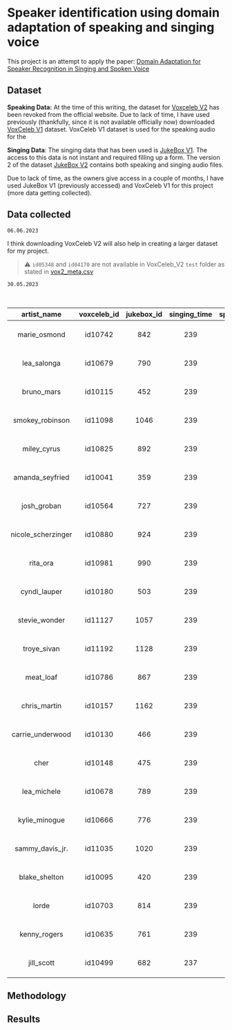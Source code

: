 # Speaker identification using domain adaptation of speaking and singing voice

This project is an attempt to apply the paper: 
[Domain Adaptation for Speaker Recognition in Singing and Spoken Voice](https://ieeexplore.ieee.org/document/9746111)

## Dataset

**Speaking Data:**
At the time of this writing, the dataset for [Voxceleb V2](https://www.robots.ox.ac.uk/~vgg/data/voxceleb/vox2.html)  has been revoked from the official website. Due to lack of time, I have used previously (thankfully, since it is not available officially now) downloaded [VoxCeleb V1](https://www.robots.ox.ac.uk/~vgg/data/voxceleb/vox1.html) dataset. VoxCeleb V1 dataset is used for the speaking audio for the

**Singing Data**: The singing data that has been used is [JukeBox V1](https://iprobe.cse.msu.edu/dataset_detail.php?id=8&?title=JukeBox:_A_Speaker_Recognition_Dataset_with_Multi-lingual_Singing_Voice_Audio). The access to this data is not instant and required filling up a form. The version 2 of the dataset [JukeBox V2](https://iprobe.cse.msu.edu/dataset_detail.php?id=9) contains both speaking and singing audio files.


 Due to lack of time, as the owners give access in a couple of months, I have used JukeBox V1 (previously accessed) and VoxCeleb V1 for this project (more data getting collected).

 ## Data collected

 `06.06.2023`

 I think downloading VoxCeleb V2 will also help in creating a larger dataset for my project. 

>:warning: `id05348` and `id04170` are not available in VoxCeleb_V2 `test` folder as stated in [vox2_meta.csv](/netscratch/rsharma/voice-recognition-speak-sing/VoxCeleb_1_2/V2/vox2_meta.csv)

`30.05.2023`

<br>

<div class="table-wrapper" markdown="block">

 | artist_name | voxceleb_id | jukebox_id | singing_time | speaking_time | vox_path | juke_path
 | :---:  | :---:  | :---:  | :---:  | :---:  | :---:  | :---: 
 |marie_osmond| id10742|842|239|690|/netscratch/rsharma/voice-recognition-speak-sing/data/speaking/marie_osmond|/netscratch/rsharma/voice-recognition-speak-sing/data/singing/marie_osmond|
|lea_salonga|id10679|790|239|1957|/netscratch/rsharma/voice-recognition-speak-sing/data/speaking/lea_salonga|/netscratch/rsharma/voice-recognition-speak-sing/data/singing/lea_salonga
|bruno_mars|id10115|452|239|611|/netscratch/rsharma/voice-recognition-speak-sing/data/speaking/bruno_mars|/netscratch/rsharma/voice-recognition-speak-sing/data/singing/bruno_mars
|smokey_robinson|id11098|1046|239|2447|/netscratch/rsharma/voice-recognition-speak-sing/data/speaking/smokey_robinson|/netscratch/rsharma/voice-recognition-speak-sing/data/singing/smokey_robinson
|miley_cyrus|id10825|892|239|2945|/netscratch/rsharma/voice-recognition-speak-sing/data/speaking/miley_cyrus|/netscratch/rsharma/voice-recognition-speak-sing/data/singing/miley_cyrus
|amanda_seyfried|id10041|359|239|1132|/netscratch/rsharma/voice-recognition-speak-sing/data/speaking/amanda_seyfried|/netscratch/rsharma/voice-recognition-speak-sing/data/singing/amanda_seyfried
|josh_groban|id10564|727|239|2555|/netscratch/rsharma/voice-recognition-speak-sing/data/speaking/josh_groban|/netscratch/rsharma/voice-recognition-speak-sing/data/singing/josh_groban
|nicole_scherzinger|id10880|924|239|1164|/netscratch/rsharma/voice-recognition-speak-sing/data/speaking/nicole_scherzinger|/netscratch/rsharma/voice-recognition-speak-sing/data/singing/nicole_scherzinger
|rita_ora|id10981|990|239|933|/netscratch/rsharma/voice-recognition-speak-sing/data/speaking/rita_ora|/netscratch/rsharma/voice-recognition-speak-sing/data/singing/rita_ora
|cyndi_lauper|id10180|503|239|1311|/netscratch/rsharma/voice-recognition-speak-sing/data/speaking/cyndi_lauper|/netscratch/rsharma/voice-recognition-speak-sing/data/singing/cyndi_lauper
|stevie_wonder|id11127|1057|239|525|/netscratch/rsharma/voice-recognition-speak-sing/data/speaking/stevie_wonder|/netscratch/rsharma/voice-recognition-speak-sing/data/singing/stevie_wonder
|troye_sivan|id11192|1128|239|761|/netscratch/rsharma/voice-recognition-speak-sing/data/speaking/troye_sivan|/netscratch/rsharma/voice-recognition-speak-sing/data/singing/troye_sivan
|meat_loaf|id10786|867|239|3121|/netscratch/rsharma/voice-recognition-speak-sing/data/speaking/meat_loaf|/netscratch/rsharma/voice-recognition-speak-sing/data/singing/meat_loaf
|chris_martin|id10157|1162|239|842|/netscratch/rsharma/voice-recognition-speak-sing/data/speaking/chris_martin|/netscratch/rsharma/voice-recognition-speak-sing/data/singing/chris_martin
|carrie_underwood|id10130|466|239|1896|/netscratch/rsharma/voice-recognition-speak-sing/data/speaking/carrie_underwood|/netscratch/rsharma/voice-recognition-speak-sing/data/singing/carrie_underwood
|cher|id10148|475|239|1987|/netscratch/rsharma/voice-recognition-speak-sing/data/speaking/cher|/netscratch/rsharma/voice-recognition-speak-sing/data/singing/cher
|lea_michele|id10678|789|239|887|/netscratch/rsharma/voice-recognition-speak-sing/data/speaking/lea_michele|/netscratch/rsharma/voice-recognition-speak-sing/data/singing/lea_michele
|kylie_minogue|id10666|776|239|688|/netscratch/rsharma/voice-recognition-speak-sing/data/speaking/kylie_minogue|/netscratch/rsharma/voice-recognition-speak-sing/data/singing/kylie_minogue
|sammy_davis_jr.|id11035|1020|239|802|/netscratch/rsharma/voice-recognition-speak-sing/data/speaking/sammy_davis_jr.|/netscratch/rsharma/voice-recognition-speak-sing/data/singing/sammy_davis_jr.
|blake_shelton|id10095|420|239|923|/netscratch/rsharma/voice-recognition-speak-sing/data/speaking/blake_shelton|/netscratch/rsharma/voice-recognition-speak-sing/data/singing/blake_shelton
|lorde|id10703|814|239|433|/netscratch/rsharma/voice-recognition-speak-sing/data/speaking/lorde|/netscratch/rsharma/voice-recognition-speak-sing/data/singing/lorde
|kenny_rogers|id10635|761|239|3070|/netscratch/rsharma/voice-recognition-speak-sing/data/speaking/kenny_rogers|/netscratch/rsharma/voice-recognition-speak-sing/data/singing/kenny_rogers
|jill_scott|id10499|682|237|714|/netscratch/rsharma/voice-recognition-speak-sing/data/speaking/jill_scott|/netscratch/rsharma/voice-recognition-speak-sing/data/singing/jill_scott

</div>



 ## Methodology

 ## Results